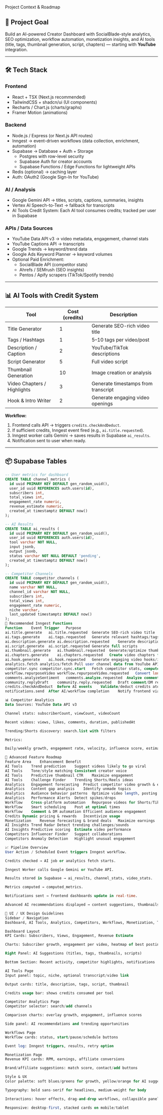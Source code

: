  Project Context & Roadmap

## 🎯 Project Goal
Build an AI-powered Creator Dashboard with SocialBlade-style analytics, SEO optimization, workflow automation, monetization insights, and AI tools (title, tags, thumbnail generation, script, chapters) — starting with **YouTube** integration.

---

## 🛠️ Tech Stack

### Frontend
- React + TSX (Next.js recommended)
- TailwindCSS + shadcn/ui (UI components)
- Recharts / Chart.js (charts/graphs)
- Framer Motion (animations)

### Backend
- Node.js / Express (or Next.js API routes)
- Inngest → event-driven workflows (data collection, enrichment, automation)
- Supabase → Database + Auth + Storage
  - Postgres with row-level security
  - Supabase Auth for creator accounts
  - Supabase Functions / Edge Functions for lightweight APIs
- Redis (optional) → caching layer
- Auth: OAuth2 (Google Sign-In for YouTube)

### AI / Analysis
- Google Gemini API → titles, scripts, captions, summaries, insights
- Vertex AI Speech-to-Text → fallback for transcripts
- AI Tools Credit System: Each AI tool consumes credits; tracked per user in Supabase

### APIs / Data Sources
- YouTube Data API v3 → video metadata, engagement, channel stats
- YouTube Captions API → transcripts
- Google Trends → keyword/trend data
- Google Ads Keyword Planner → keyword volumes
- Optional Paid Enrichment:
  - SocialBlade API (competitor stats)
  - Ahrefs / SEMrush (SEO insights)
  - Pentos / Apify scrapers (TikTok/Spotify trends)

---

## 📊 AI Tools with Credit System

| Tool | Cost (credits) | Description |
|------|---------------|------------|
| Title Generator | 1 | Generate SEO-rich video title |
| Tags / Hashtags | 1 | 5–10 tags per video/post |
| Description / Caption | 2 | YouTube/TikTok descriptions |
| Script Generator | 5 | Full video script |
| Thumbnail Generation | 10 | Image creation or analysis |
| Video Chapters / Highlights | 3 | Generate timestamps from transcript |
| Hook & Intro Writer | 2 | Generate engaging video openings |

**Workflow:**
1. Frontend calls API → triggers `credits.checkAndDeduct`.
2. If sufficient credits, Inngest event fired (e.g., `ai.title.requested`).
3. Inngest worker calls Gemini → saves results in Supabase `ai_results`.
4. Notification sent to user when ready.

---

## 📦 Supabase Tables

```sql
-- User metrics for dashboard
CREATE TABLE channel_metrics (
  id uuid PRIMARY KEY DEFAULT gen_random_uuid(),
  user_id uuid REFERENCES auth.users(id),
  subscribers int,
  total_views int,
  engagement_rate numeric,
  revenue_estimate numeric,
  created_at timestamptz DEFAULT now()
);

-- AI Results
CREATE TABLE ai_results (
  id uuid PRIMARY KEY DEFAULT gen_random_uuid(),
  user_id uuid REFERENCES auth.users(id),
  tool varchar NOT NULL,
  input jsonb,
  output jsonb,
  status varchar NOT NULL DEFAULT 'pending',
  created_at timestamptz DEFAULT now()
);

-- Competitor Channels
CREATE TABLE competitor_channels (
  id uuid PRIMARY KEY DEFAULT gen_random_uuid(),
  name varchar NOT NULL,
  channel_id varchar NOT NULL,
  subscribers int,
  total_views int,
  engagement_rate numeric,
  niche varchar,
  last_updated timestamptz DEFAULT now()
);
🔄 Recommended Inngest Functions
Function	Event Trigger	Purpose
ai.title.generate	ai.title.requested	Generate SEO-rich video title
ai.tags.generate	ai.tags.requested	Generate relevant hashtags/tags
ai.description.generate	ai.description.requested	Generate descriptions/captions
ai.script.generate	ai.script.requested	Generate full scripts
ai.thumbnail.generate	ai.thumbnail.requested	Generate/optimize thumbnails
ai.chapters.generate	ai.chapters.requested	Create video chapters from transcript
ai.hook.generate	ai.hook.requested	Generate engaging video hooks/intros
analytics.fetch	analytics/fetch	Pull user channel data from YouTube APIs
competitor.sync	competitor.sync.start	Fetch competitor stats, compute metrics
workflow.repurposeVideo	workflow.repurposeVideo.requested	Convert long-form content into Shorts/TikToks
comments.analyzeSentiment	comments.analyze.requested	Analyze comment sentiment
community.replyDraft	community.reply.requested	Draft comment/DM responses
credits.checkAndDeduct	Before AI events	Validate/deduct credits atomically
notifications.send	After AI/workflow completion	Notify frontend via Realtime/WebSocket/email

📊 Competitor Analytics
Data Sources: YouTube Data API v3

Channel stats: subscriberCount, viewCount, videoCount

Recent videos: views, likes, comments, duration, publishedAt

Trending/Shorts discovery: search.list with filters

Metrics:

Daily/weekly growth, engagement rate, velocity, influence score, estimated RPM

🚀 Advanced Feature Roadmap
Feature Area	Enhancement	Benefit
AI Tools	Trend prediction	Suggest videos likely to go viral
AI Tools	Tone/style matching	Consistent creator voice
AI Tools	Predictive thumbnail CTR	Maximize engagement
AI Tools	Challenge Finder	Trending Shorts/Reels ideas
Analytics	Engagement forecasting	Predict competitor video growth & engagement trends
Analytics	Content gap analysis	Identify unmade topics
Analytics	Audience behavior patterns	Optimize video length, posting times
Analytics	Performance Alerts	Detect spikes/drops
Workflow	Cross-platform automation	Repurpose videos for Shorts/TikTok/Reels
Workflow	Smart scheduling	Post at optimal times
Workflow	Comment & DM automation	Efficient audience engagement
Credits	Dynamic pricing & rewards	Incentivize usage
Monetization	Revenue forecasting & brand deals	Maximize earnings
AI Insights	Trend Radar	Detect trending challenges/sounds
AI Insights	Predictive scoring	Estimate video performance
Competitors	Influencer Finder	Suggest collaborations
Competitors	Anomaly Detection	Highlight unusual engagement

📈 Pipeline Overview
User Action / Scheduled Event triggers Inngest workflow.

Credits checked → AI job or analytics fetch starts.

Inngest Worker calls Google Gemini or YouTube API.

Results stored in Supabase → ai_results, channel_stats, video_stats.

Metrics computed → computed_metrics.

Notifications sent → frontend dashboards update in real-time.

Advanced AI recommendations displayed → content suggestions, thumbnails, scripts, trends, and monetization insights.

🎨 UI / UX Design Guidelines
Sidebar / Navigation
Dashboard, AI Tools, Analytics, Competitors, Workflows, Monetization, Trends, Settings/Profile

Dashboard Layout
KPI Cards: Subscribers, Views, Engagement, Revenue Estimate

Charts: Subscriber growth, engagement per video, heatmap of best posting times

Right Panel: AI Suggestions (titles, tags, thumbnails, scripts)

Bottom Section: Recent activity, competitor highlights, notifications

AI Tools Page
Input panel: topic, niche, optional transcript/video link

Output cards: title, description, tags, script, thumbnail

Credits usage bar: shows credits consumed per tool

Competitor Analytics Page
Competitor selector: search/add channels

Comparison charts: overlay growth, engagement, influence scores

Side panel: AI recommendations and trending opportunities

Workflows Page
Workflow cards: status, start/pause/schedule buttons

Event log: Inngest triggers, results, retry option

Monetization Page
Revenue KPI cards: RPM, earnings, affiliate conversions

Brand/affiliate suggestions: match score, contact/add buttons

Style & UX
Color palette: soft blues/greens for growth, yellow/orange for AI suggestions, red for warnings

Typography: bold sans-serif for headlines, medium-weight for body

Interactions: hover effects, drag-and-drop workflows, collapsible panels

Responsive: desktop-first, stacked cards on mobile/tablet